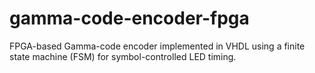 # gamma-code-encoder-fpga
FPGA-based Gamma-code encoder implemented in VHDL using a finite state machine (FSM) for symbol-controlled LED timing.
